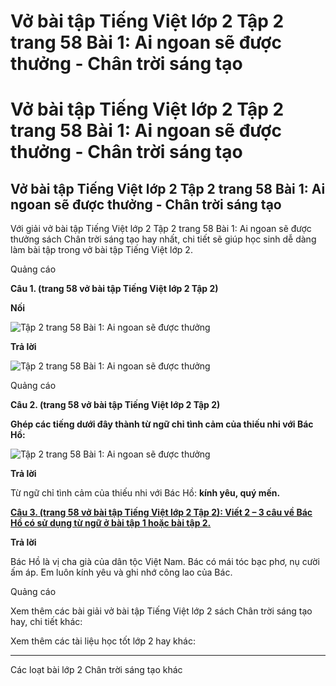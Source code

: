 # Vở bài tập Tiếng Việt lớp 2 Tập 2 trang 58 Bài 1: Ai ngoan sẽ được thưởng - Chân trời sáng tạo

# Vở bài tập Tiếng Việt lớp 2 Tập 2 trang 58 Bài 1: Ai ngoan sẽ được thưởng - Chân trời sáng tạo

## Vở bài tập Tiếng Việt lớp 2 Tập 2 trang 58 Bài 1: Ai ngoan sẽ được thưởng - Chân trời sáng tạo

Với giải vở bài tập Tiếng Việt lớp 2 Tập 2 trang 58 Bài 1: Ai ngoan sẽ được thưởng sách Chân trời sáng tạo hay nhất, chi tiết sẽ giúp học sinh dễ dàng làm bài tập trong vở bài tập Tiếng Việt lớp 2.

Quảng cáo

**Câu 1. (trang 58 vở bài tập Tiếng Việt lớp 2 Tập 2)**

**Nối**

![Tập 2 trang 58 Bài 1: Ai ngoan sẽ được thưởng](https://vietjack.com/vbt-tieng-viet-2-ct/images/bai-1-ai-ngoan-se-duoc-thuong.png)

**Trả lời**

![Tập 2 trang 58 Bài 1: Ai ngoan sẽ được thưởng](https://vietjack.com/vbt-tieng-viet-2-ct/images/bai-1-1-ai-ngoan-se-duoc-thuong.png)

Quảng cáo

**Câu 2. (trang 58 vở bài tập Tiếng Việt lớp 2 Tập 2)**

**Ghép các tiếng dưới đây thành từ ngữ chỉ tình cảm của thiếu nhi với Bác Hồ:**

![Tập 2 trang 58 Bài 1: Ai ngoan sẽ được thưởng](https://vietjack.com/vbt-tieng-viet-2-ct/images/bai-1-2-ai-ngoan-se-duoc-thuong.png)

**Trả lời**

Từ ngữ chỉ tình cảm của thiếu nhi với Bác Hồ: **kính yêu, quý mến.**

[**Câu 3. (trang 58 vở bài tập Tiếng Việt lớp 2 Tập 2): Viết 2 – 3 câu về Bác Hồ có sử dụng từ ngữ ở bài tập 1 hoặc bài tập 2.**](https://vietjack.com/vbt-tieng-viet-2-ct/viet-2-3-cau-ve-bac-ho-vm.jsp)

**Trả lời**

Bác Hồ là vị cha già của dân tộc Việt Nam. Bác có mái tóc bạc phơ, nụ cười ấm áp. Em luôn kính yêu và ghi nhớ công lao của Bác.

Quảng cáo

Xem thêm các bài giải vở bài tập Tiếng Việt lớp 2 sách Chân trời sáng tạo hay, chi tiết khác:

Xem thêm các tài liệu học tốt lớp 2 hay khác:

* * *

Các loạt bài lớp 2 Chân trời sáng tạo khác
